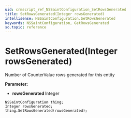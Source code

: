 ```yaml
---
uid: crmscript_ref_NSSaintConfiguration_SetRowsGenerated
title: SetRowsGenerated(Integer rowsGenerated)
intellisense: NSSaintConfiguration.SetRowsGenerated
keywords: NSSaintConfiguration, GetRowsGenerated
so.topic: reference
---
```


# SetRowsGenerated(Integer rowsGenerated)

Number of CounterValue rows generated for this entity

**Parameter:** 
* **rowsGenerated** Integer

```crmscript
NSSaintConfiguration thing;
Integer rowsGenerated;
thing.SetRowsGenerated(rowsGenerated);
```

